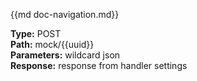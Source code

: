 {{md  doc-navigation.md}}

**Type:** POST<br>
**Path:** mock/{{uuid}}<br>
**Parameters:** wildcard json<br>
**Response:** response from handler settings